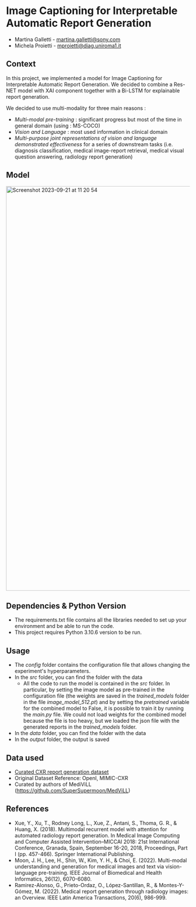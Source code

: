 # Image Captioning for Interpretable Automatic Report Generation

- Martina Galletti - martina.galletti@sony.com
- Michela Proietti - mproietti@diag.uniroma1.it

## Context 

In this project, we implemented a model for Image Captioning for Interpretable Automatic Report Generation. We decided to combine a Res-NET model with XAI component together with a Bi-LSTM for explainable report generation. 

We decided to use multi-modality for three main reasons : 
- *Multi-modal pre-training* : significant progress but most of the time in general domain (using : MS-COCO)
- *Vision and Language* : most used information in clinical domain 
- *Multi-purpose joint representations of vision and language demonstrated effectiveness* for a series of downstream tasks (i.e. diagnosis classification, medical image-report retrieval, medical visual question answering, radiology report generation)

## Model  

<img width="1107" alt="Screenshot 2023-09-21 at 11 20 54" src="https://github.com/SonyCSLParis/ExplainableMedicalImage/assets/45358914/6da072fe-2d82-47b7-9fc0-45c27889034c">

## Dependencies & Python Version
- The requirements.txt file contains all the libraries needed to set up your environment and be able to run the code.
- This project requires Python 3.10.6 version to be run.

## Usage
- The _config_ folder contains the configuration file that allows changing the experiment's hyperparameters.
- In the *src* folder, you can find the folder with the data 
  - All the code to run the model is contained in the _src_ folder. In particular, by setting the image model as pre-trained in the configuration file (the weights are saved in the _trained_models_ folder in the file
  _image_model_512.pt_) and by setting the _pretrained_ variable for the combined model to False, it is possible to train it by running the _main.py_ file. We could not load weights for the combined model because 
  the file is too heavy, but we loaded the json file with the generated reports in the _trained_models_
  folder.
- In the *data* folder, you can find the folder with the data 
- In the *output* folder, the output is saved

## Data used 

- [Curated CXR report generation dataset](https://www.kaggle.com/datasets/financekim/curated-cxr-report-generation-dataset)
- Original Dataset Reference: OpenI, MIMIC-CXR
- Curated by authors of MediViLL (https://github.com/SuperSupermoon/MedViLL)

## References
- Xue, Y., Xu, T., Rodney Long, L., Xue, Z., Antani, S., Thoma, G. R., & Huang, X. (2018). Multimodal recurrent model with attention for automated radiology report generation. In Medical Image Computing and Computer Assisted Intervention–MICCAI 2018: 21st International Conference, Granada, Spain, September 16-20, 2018, Proceedings, Part I (pp. 457-466). Springer International Publishing.
- Moon, J. H., Lee, H., Shin, W., Kim, Y. H., & Choi, E. (2022). Multi-modal understanding and generation for medical images and text via vision-language pre-training. IEEE Journal of Biomedical and Health Informatics, 26(12), 6070-6080.
- Ramirez-Alonso, G., Prieto-Ordaz, O., López-Santillan, R., & Montes-Y-Gómez, M. (2022). Medical report generation through radiology images: an Overview. IEEE Latin America Transactions, 20(6), 986-999.

